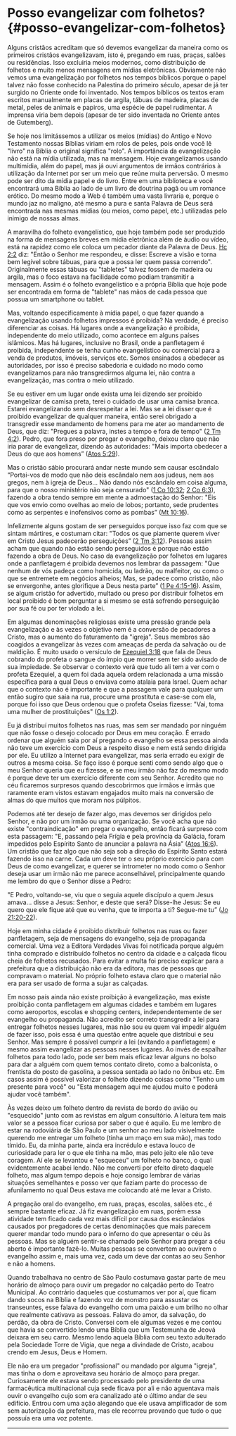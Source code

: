 # Posso evangelizar com folhetos? {#posso-evangelizar-com-folhetos}

Alguns cristãos acreditam que só devemos evangelizar da maneira como os primeiros cristãos evangelizavam, isto é, pregando em ruas, praças, salões ou residências. Isso excluiria meios modernos, como distribuição de folhetos e muito menos mensagens em mídias eletrônicas. Obviamente não vemos uma evangelização por folhetos nos tempos bíblicos porque o papel talvez não fosse conhecido na Palestina do primeiro século, apesar de já ter surgido no Oriente onde foi inventado. Nos tempos bíblicos os textos eram escritos manualmente em placas de argila, tábuas de madeira, placas de metal, peles de animais e papiros, uma espécie de papel rudimentar. A imprensa viria bem depois (apesar de ter sido inventada no Oriente antes de Gutemberg).

Se hoje nos limitássemos a utilizar os meios (mídias) do Antigo e Novo Testamento nossas Bíblias viriam em rolos de peles, pois onde você lê &quot;livro&quot; na Bíblia o original significa &quot;rolo&quot;. A importância da evangelização não está na mídia utilizada, mas na mensagem. Hoje evangelizamos usando multimídia, além do papel, mas já ouvi argumentos de irmãos contrários à utilização da Internet por ser um meio que reúne muita perversão. O mesmo pode ser dito da mídia papel e do livro. Entre em uma biblioteca e você encontrará uma Bíblia ao lado de um livro de doutrina pagã ou um romance erótico. Do mesmo modo a Web é também uma vasta livraria e, porque o mundo jaz no maligno, até mesmo a pura e santa Palavra de Deus será encontrada nas mesmas mídias (ou meios, como papel, etc.) utilizadas pelo inimigo de nossas almas.

A maravilha do folheto evangelístico, que hoje também pode ser produzido na forma de mensagens breves em mídia eletrônica além de áudio ou vídeo, está na rapidez como ele coloca um pecador diante da Palavra de Deus. [Hc 2:2](http://bibliaonline.com.br/acf/hc/2/2) diz: &quot;Então o Senhor me respondeu, e disse: Escreve a visão e torna bem legível sobre tábuas, para que a possa ler quem passa correndo&quot;. Originalmente essas tábuas ou &quot;tabletes&quot; talvez fossem de madeira ou argila, mas o foco estava na facilidade como podiam transmitir a mensagem. Assim é o folheto evangelístico e a própria Bíblia que hoje pode ser encontrada em forma de &quot;tablete&quot; nas mãos de cada pessoa que possua um smartphone ou tablet.

Mas, voltando especificamente à mídia papel, o que fazer quando a evangelização usando folhetos impressos é proibida? Na verdade, é preciso diferenciar as coisas. Há lugares onde a evangelização é proibida, independente do meio utilizado, como acontece em alguns países islâmicos. Mas há lugares, inclusive no Brasil, onde a panfletagem é proibida, independente se tenha cunho evangelístico ou comercial para a venda de produtos, imóveis, serviços etc. Somos ensinados a obedecer as autoridades, por isso é preciso sabedoria e cuidado no modo como evangelizamos para não transgredirmos alguma lei, não contra a evangelização, mas contra o meio utilizado.

Se eu estiver em um lugar onde exista uma lei dizendo ser proibido evangelizar de camisa preta, terei o cuidado de usar uma camisa branca. Estarei evangelizando sem desrespeitar a lei. Mas se a lei disser que é proibido evangelizar de qualquer maneira, então serei obrigado a transgredir esse mandamento de homens para me ater ao mandamento de Deus, que diz: &quot;Pregues a palavra, instes a tempo e fora de tempo&quot; ([2 Tm 4:2](http://bibliaonline.com.br/acf/2tm/4/2)). Pedro, que fora preso por pregar o evangelho, deixou claro que não iria parar de evangelizar, dizendo às autoridades: &quot;Mais importa obedecer a Deus do que aos homens” ([Atos 5:29](http://bibliaonline.com.br/acf/atos/5/29)).

Mas o cristão sábio procurará andar neste mundo sem causar escândalo “Portai-vos de modo que não deis escândalo nem aos judeus, nem aos gregos, nem à igreja de Deus... Não dando nós escândalo em coisa alguma, para que o nosso ministério não seja censurado&quot; ([1 Co 10:32](http://bibliaonline.com.br/acf/1co/10/32); [2 Co 6:3](http://bibliaonline.com.br/acf/2co/6/3)), fazendo a obra tendo sempre em mente a admoestação do Senhor: &quot;Eis que vos envio como ovelhas ao meio de lobos; portanto, sede prudentes como as serpentes e inofensivos como as pombas” ([Mt 10:16](http://bibliaonline.com.br/acf/mt/10/16)).

Infelizmente alguns gostam de ser perseguidos porque isso faz com que se sintam mártires, e costumam citar: &quot;Todos os que piamente querem viver em Cristo Jesus padecerão perseguições” ([2 Tm 3:12](http://bibliaonline.com.br/acf/2tm/3/12)). Pessoas assim acham que quando não estão sendo perseguidos é porque não estão fazendo a obra de Deus. No caso da evangelização por folhetos em lugares onde a panfletagem é proibida devemos nos lembrar da passagem: &quot;Que nenhum de vós padeça como homicida, ou ladrão, ou malfeitor, ou como o que se entremete em negócios alheios; Mas, se padece como cristão, não se envergonhe, antes glorifique a Deus nesta parte” ([1 Pe 4:15-16](http://bibliaonline.com.br/acf/1pe/4/15-16)). Assim, se algum cristão for advertido, multado ou preso por distribuir folhetos em local proibido é bom perguntar a si mesmo se está sofrendo perseguição por sua fé ou por ter violado a lei.

Em algumas denominações religiosas existe uma pressão grande pela evangelização e às vezes o objetivo nem é a conversão de pecadores a Cristo, mas o aumento do faturamento da &quot;igreja&quot;. Seus membros são coagidos a evangelizar às vezes com ameaças de perda da salvação ou de maldição. É muito usado o versículo de [Ezequiel 3:18](http://bibliaonline.com.br/acf/ez/3/18) que fala de Deus cobrando do profeta o sangue do ímpio que morrer sem ter sido avisado de sua impiedade. Se observar o contexto verá que tudo ali tem a ver com o profeta Ezequiel, a quem foi dada aquela ordem relacionada a uma missão específica para a qual Deus o enviava como atalaia para Israel. Quem achar que o contexto não é importante e que a passagem vale para qualquer um então sugiro que saia na rua, procure uma prostituta e case-se com ela, porque foi isso que Deus ordenou que o profeta Oseias fizesse: &quot;Vai, toma uma mulher de prostituições&quot; ([Os 1:2](http://bibliaonline.com.br/acf/os/1/2)).

Eu já distribuí muitos folhetos nas ruas, mas sem ser mandado por ninguém que não fosse o desejo colocado por Deus em meu coração. É errado ordenar que alguém saia por aí pregando o evangelho se essa pessoa ainda não teve um exercício com Deus a respeito disso e nem está sendo dirigida por ele. Eu utilizo a Internet para evangelizar, mas seria errado eu exigir de outros a mesma coisa. Se faço isso é porque senti como sendo algo que o meu Senhor queria que eu fizesse, e se meu irmão não faz do mesmo modo é porque deve ter um exercício diferente com seu Senhor. Acredito que no céu ficaremos surpresos quando descobrirmos que irmãos e irmãs que raramente eram vistos estavam engajados muito mais na conversão de almas do que muitos que moram nos púlpitos.

Podemos até ter desejo de fazer algo, mas devemos ser dirigidos pelo Senhor, e não por um irmão ou uma organização. Se você acha que não existe &quot;contraindicação&quot; em pregar o evangelho, então ficará surpreso com esta passagem: &quot;E, passando pela Frígia e pela província da Galácia, foram impedidos pelo Espírito Santo de anunciar a palavra na Ásia” ([Atos 16:6](http://bibliaonline.com.br/acf/atos/16/6)). Um cristão que faz algo que não seja sob a direção do Espírito Santo estará fazendo isso na carne. Cada um deve ter o seu próprio exercício para com Deus de como evangelizar, e querer se intrometer no modo como o Senhor deseja usar um irmão não me parece aconselhável, principalmente quando me lembro do que o Senhor disse a Pedro:

&quot;E Pedro, voltando-se, viu que o seguia aquele discípulo a quem Jesus amava... disse a Jesus: Senhor, e deste que será? Disse-lhe Jesus: Se eu quero que ele fique até que eu venha, que te importa a ti? Segue-me tu” ([Jo 21:20-22](http://bibliaonline.com.br/acf/jo/21/20-22)).

Hoje em minha cidade é proibido distribuir folhetos nas ruas ou fazer panfletagem, seja de mensagens do evangelho, seja de propaganda comercial. Uma vez a Editora Verdades Vivas foi notificada porque alguém tinha comprado e distribuído folhetos no centro da cidade e a calçada ficou cheia de folhetos recusados. Para evitar a multa foi preciso explicar para a prefeitura que a distribuição não era da editora, mas de pessoas que compravam o material. No próprio folheto estava claro que o material não era para ser usado de forma a sujar as calçadas.

Em nosso país ainda não existe proibição à evangelização, mas existe proibição conta panfletagem em algumas cidades e também em lugares como aeroportos, escolas e shopping centers, independentemente de ser evangelho ou propaganda. Não acredito ser correto transgredir a lei para entregar folhetos nesses lugares, mas não sou eu quem vai impedir alguém de fazer isso, pois essa é uma questão entre aquele que distribui e seu Senhor. Mas sempre é possível cumprir a lei (evitando a panfletagem) e mesmo assim evangelizar as pessoas nesses lugares. Ao invés de espalhar folhetos para todo lado, pode ser bem mais eficaz levar alguns no bolso para dar a alguém com quem temos contato direto, como a balconista, o frentista do posto de gasolina, a pessoa sentada ao lado no ônibus etc. Em casos assim é possível valorizar o folheto dizendo coisas como &quot;Tenho um presente para você&quot; ou &quot;Esta mensagem aqui me ajudou muito e poderá ajudar você também&quot;.

Às vezes deixo um folheto dentro da revista de bordo do avião ou &quot;esquecido&quot; junto com as revistas em algum consultório. A leitura tem mais valor se a pessoa ficar curiosa por saber o que é aquilo. Eu me lembro de estar na rodoviária de São Paulo e um senhor ao meu lado visivelmente querendo me entregar um folheto (tinha um maço em sua mão), mas todo tímido. Eu, da minha parte, ainda era incrédulo e estava louco de curiosidade para ler o que ele tinha na mão, mas pelo jeito ele não teve coragem. Aí ele se levantou e &quot;esqueceu&quot; um folheto no banco, o qual evidentemente acabei lendo. Não me converti por efeito direto daquele folheto, mas algum tempo depois e hoje consigo lembrar de várias situações semelhantes e posso ver que faziam parte do processo de afunilamento no qual Deus estava me colocando até me levar a Cristo.

A pregação oral do evangelho, em ruas, praças, escolas, salões etc., é sempre bastante eficaz. Já fiz evangelização em ruas, porém essa atividade tem ficado cada vez mais difícil por causa dos escândalos causados por pregadores de certas denominações que mais parecem querer mandar todo mundo para o inferno do que apresentar o céu às pessoas. Mas se alguém sentir-se chamado pelo Senhor para pregar a céu aberto é importante fazê-lo. Muitas pessoas se convertem ao ouvirem o evangelho assim e, mais uma vez, cada um deve dar contas ao seu Senhor e não a homens.

Quando trabalhava no centro de São Paulo costumava gastar parte de meu horário de almoço para ouvir um pregador no calçadão perto do Teatro Municipal. Ao contrário daqueles que costumamos ver por aí, que ficam dando socos na Bíblia e fazendo voz de monstro para assustar os transeuntes, esse falava do evangelho com uma paixão e um brilho no olhar que realmente cativava as pessoas. Falava do amor, da salvação, do perdão, da obra de Cristo. Conversei com ele algumas vezes e me contou que havia se convertido lendo uma Bíblia que um Testemunha de Jeová deixara em seu carro. Mesmo lendo aquela Bíblia com seu texto adulterado pela Sociedade Torre de Vigia, que nega a divindade de Cristo, acabou crendo em Jesus, Deus e Homem.

Ele não era um pregador &quot;profissional&quot; ou mandado por alguma &quot;igreja&quot;, mas tinha o dom e aproveitava seu horário de almoço para pregar. Curiosamente ele estava sendo processado pelo presidente de uma farmacêutica multinacional cuja sede ficava por ali e não aguentava mais ouvir o evangelho cujo som era canalizado até o último andar de seu edifício. Entrou com uma ação alegando que ele usava amplificador de som sem autorização da prefeitura, mas ele recorreu provando que tudo o que possuía era uma voz potente.

*****